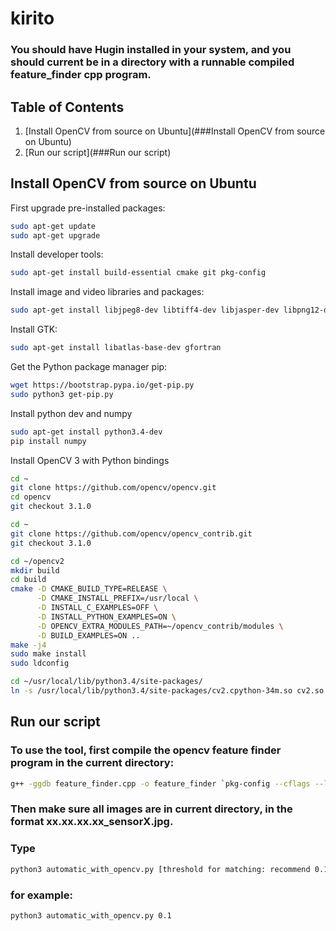 # kirito

### You should have Hugin installed in your system, and you should current be in a directory with a runnable compiled feature_finder cpp program.

## Table of Contents
1. [Install OpenCV from source on Ubuntu](###Install OpenCV from source on Ubuntu)
2. [Run our script](###Run our script)


## Install OpenCV from source on Ubuntu

First upgrade pre-installed packages:
```bash
sudo apt-get update
sudo apt-get upgrade
```

Install developer tools:
```bash
sudo apt-get install build-essential cmake git pkg-config
```

Install image and video libraries and packages:
```bash
sudo apt-get install libjpeg8-dev libtiff4-dev libjasper-dev libpng12-dev libavcodec-dev libavformat-dev libswscale-dev libv4l-dev
```

Install GTK:
```bash
sudo apt-get install libatlas-base-dev gfortran
```

Get the Python package manager pip:
```bash
wget https://bootstrap.pypa.io/get-pip.py
sudo python3 get-pip.py
```

Install python dev and numpy
```bash
sudo apt-get install python3.4-dev
pip install numpy
```

Install OpenCV 3 with Python bindings
```bash
cd ~
git clone https://github.com/opencv/opencv.git
cd opencv
git checkout 3.1.0

cd ~
git clone https://github.com/opencv/opencv_contrib.git
git checkout 3.1.0

cd ~/opencv2
mkdir build
cd build
cmake -D CMAKE_BUILD_TYPE=RELEASE \
      -D CMAKE_INSTALL_PREFIX=/usr/local \
      -D INSTALL_C_EXAMPLES=OFF \
      -D INSTALL_PYTHON_EXAMPLES=ON \
      -D OPENCV_EXTRA_MODULES_PATH=~/opencv_contrib/modules \
      -D BUILD_EXAMPLES=ON ..
make -j4
sudo make install
sudo ldconfig

cd ~/usr/local/lib/python3.4/site-packages/
ln -s /usr/local/lib/python3.4/site-packages/cv2.cpython-34m.so cv2.so
```

## Run our script

### To use the tool, first compile the opencv feature finder program in the current directory:
```bash
g++ -ggdb feature_finder.cpp -o feature_finder `pkg-config --cflags --libs opencv`
```

### Then make sure all images are in current directory, in the format xx.xx.xx.xx_sensorX.jpg.
### Type
```bash
python3 automatic_with_opencv.py [threshold for matching: recommend 0.1]
```

### for example:
```bash
python3 automatic_with_opencv.py 0.1
```
